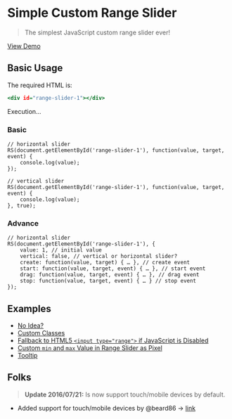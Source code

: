 Simple Custom Range Slider
==========================

> The simplest JavaScript custom range slider ever!

[View Demo](https://rawgit.com/tovic/range-slider/master/range-slider.html)

Basic Usage
-----------

The required HTML is:

~~~ .html
<div id="range-slider-1"></div>
~~~

Execution…

### Basic

~~~ .javascript
// horizontal slider
RS(document.getElementById('range-slider-1'), function(value, target, event) {
    console.log(value);
});

// vertical slider
RS(document.getElementById('range-slider-1'), function(value, target, event) {
    console.log(value);
}, true);
~~~

### Advance

~~~ .javascript
// horizontal slider
RS(document.getElementById('range-slider-1'), {
    value: 1, // initial value
    vertical: false, // vertical or horizontal slider?
    create: function(value, target) { … }, // create event
    start: function(value, target, event) { … }, // start event
    drag: function(value, target, event) { … }, // drag event
    stop: function(value, target, event) { … } // stop event
});
~~~

Examples
--------

 - [No Idea?](https://rawgit.com/tovic/range-slider/master/range-slider.noob.html)
 - [Custom Classes](https://rawgit.com/tovic/range-slider/master/range-slider.custom.html)
 - [Fallback to HTML5 `<input type="range">` if JavaScript is Disabled](https://rawgit.com/tovic/range-slider/master/range-slider.replace.html)
 - [Custom `min` and `max` Value in Range Slider as Pixel](https://rawgit.com/tovic/range-slider/master/range-slider.custom-range.html)
 - [Tooltip](https://rawgit.com/tovic/range-slider/master/range-slider.tip.html)

Folks
-----

> **Update 2016/07/21:** Is now support touch/mobile devices by default.

 - Added support for touch/mobile devices by @beard86 &rarr; [link](https://github.com/beard86/simple-custom-range-slider)